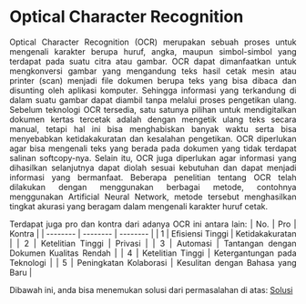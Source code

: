 # Optical Character Recognition


<div align="justify">
Optical Character Recognition (OCR) merupakan sebuah proses untuk mengenali karakter berupa huruf, angka, maupun simbol-simbol yang terdapat pada suatu citra atau gambar. OCR dapat dimanfaatkan untuk mengkonversi gambar yang mengandung teks hasil cetak mesin atau printer (scan) menjadi file dokumen berupa teks yang bisa dibaca dan disunting oleh aplikasi komputer. Sehingga informasi yang terkandung di dalam suatu gambar dapat diambil tanpa melalui proses pengetikan ulang. Sebelum teknologi OCR tersedia, satu satunya pilihan untuk mendigitalkan dokumen kertas tercetak adalah dengan mengetik ulang teks secara manual, tetapi hal ini bisa menghabiskan banyak waktu serta bisa menyebabkan ketidakakuratan dan kesalahan pengetikan. OCR diperlukan agar bisa mengenali teks yang berada pada dokumen yang tidak terdapat salinan softcopy-nya. Selain itu, OCR juga diperlukan agar informasi yang dihasilkan selanjutnya dapat diolah sesuai kebutuhan dan dapat menjadi informasi yang bermanfaat. Beberapa penelitian tentang OCR telah dilakukan dengan menggunakan berbagai metode, contohnya menggunakan Artificial Neural Network, metode tersebut menghasilkan tingkat akurasi yang beragam dalam mengenali karakter huruf cetak.

Terdapat juga pro dan kontra dari adanya OCR ini antara lain:
| No. | Pro | Kontra |
| -------- | -------- | -------- |
| 1   | Efisiensi Tinggi   | Ketidakakuratan   |
| 2   | Ketelitian Tinggi   | Privasi   |
| 3   | Automasi   | Tantangan dengan Dokumen Kualitas Rendah   |
| 4   | Ketelitian Tinggi   | Ketergantungan pada Teknologi   |
| 5   | Peningkatan Kolaborasi   | Kesulitan dengan Bahasa yang Baru   |

</div>

Dibawah ini, anda bisa menemukan solusi dari permasalahan di atas:
[Solusi](https://github.com/stevenmatthew31/OnPremOcrSkema1/blob/main/OCR_Steven%20M.ipynb)
